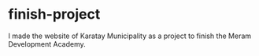 # finish-project
I made the website of Karatay Municipality as a project to finish the Meram Development Academy.

